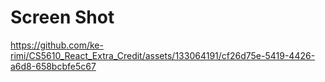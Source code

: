 # Screen Shot 



https://github.com/ke-rimi/CS5610_React_Extra_Credit/assets/133064191/cf26d75e-5419-4426-a6d8-658bcbfe5c67


